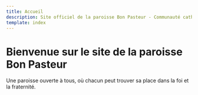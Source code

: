 ```yaml
---
title: Accueil
description: Site officiel de la paroisse Bon Pasteur - Communauté catholique ouverte à tous
template: index
---
```


# Bienvenue sur le site de la paroisse Bon Pasteur

Une paroisse ouverte à tous, où chacun peut trouver sa place dans la foi et la fraternité.
